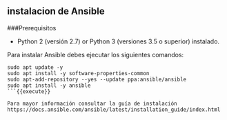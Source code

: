 ## instalacion de Ansible

###Prerequisitos
* Python 2 (versión 2.7) or Python 3 (versiones 3.5 o superior) instalado.

Para instalar Ansible debes ejecutar los siguientes comandos:
```
sudo apt update -y
sudo apt install -y software-properties-common
sudo apt-add-repository --yes --update ppa:ansible/ansible
sudo apt install -y ansible
```{{execute}}

Para mayor información consultar la guía de instalación https://docs.ansible.com/ansible/latest/installation_guide/index.html